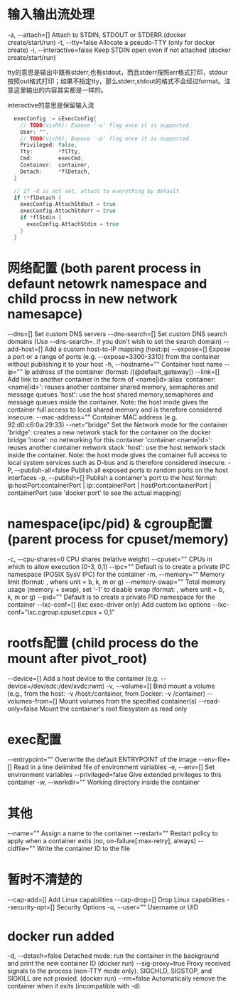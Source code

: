 # 输入输出流处理
-a, --attach=[]            Attach to STDIN, STDOUT or STDERR.(docker create/start/run)
-t, --tty=false            Allocate a pseudo-TTY  (only for docker create)
-i, --interactive=false    Keep STDIN open even if not attached (docker create/start/run)

tty的意思是输出中既有stderr,也有stdout，而且stderr按照err格式打印，stdour按照out格式打印；如果不指定tty，那么stderr,stdout的格式不会经过format。注意这里输出的内容其实都是一样的。

interactive的意思是保留输入流

````go
  execConfig := &ExecConfig{
    // TODO(vishh): Expose '-u' flag once it is supported.
    User: "",
    // TODO(vishh): Expose '-p' flag once it is supported.
    Privileged: false,
    Tty:        *flTty,
    Cmd:        execCmd,
    Container:  container,
    Detach:     *flDetach,
  }

  // If -d is not set, attach to everything by default
  if !*flDetach {
    execConfig.AttachStdout = true
    execConfig.AttachStderr = true
    if *flStdin {
      execConfig.AttachStdin = true
    }
  }
````

# 网络配置 (both parent process in defaunt netowrk namespace and child procss in new network namesapce)
--dns=[]                   Set custom DNS servers
--dns-search=[]            Set custom DNS search domains (Use --dns-search=. if you don't wish to set the search domain)
--add-host=[]              Add a custom host-to-IP mapping (host:ip)
--expose=[]                Expose a port or a range of ports (e.g. --expose=3300-3310) from the container without publishing it to your host
-h, --hostname=""          Container host name
--ip=""                    Ip address of the container (format: <ipaddr>/<subnet>[@default_gateway])
--link=[]                  Add link to another container in the form of <name|id>:alias                               'container:<name|id>': reuses another container shared memory, semaphores and message queues
                               'host': use the host shared memory,semaphores and message queues inside the container.  Note: the host mode gives the container full access to local shared memory and is therefore considered insecure.
--mac-address=""           Container MAC address (e.g. 92:d0:c6:0a:29:33)
--net="bridge"             Set the Network mode for the container
                               'bridge': creates a new network stack for the container on the docker bridge
                               'none': no networking for this container
                               'container:<name|id>': reuses another container network stack
                               'host': use the host network stack inside the container.  Note: the host mode gives the container full access to local system services such as D-bus and is therefore considered insecure.
-P, --publish-all=false    Publish all exposed ports to random ports on the host interfaces
-p, --publish=[]           Publish a container's port to the host
                               format: ip:hostPort:containerPort | ip::containerPort | hostPort:containerPort | containerPort
                               (use 'docker port' to see the actual mapping)


# namespace(ipc/pid) & cgroup配置(parent process for cpuset/memory)
-c, --cpu-shares=0         CPU shares (relative weight)
--cpuset=""                CPUs in which to allow execution (0-3, 0,1)
--ipc=""                   Default is to create a private IPC namespace (POSIX SysV IPC) for the container
-m, --memory=""            Memory limit (format: <number><optional unit>, where unit = b, k, m or g)
--memory-swap=""           Total memory usage (memory + swap), set '-1' to disable swap (format: <number><optional unit>, where unit = b, k, m or g)
--pid=""                   Default is to create a private PID namespace for the container
--lxc-conf=[]              (lxc exec-driver only) Add custom lxc options --lxc-conf="lxc.cgroup.cpuset.cpus = 0,1"

# rootfs配置 (child process do the mount after pivot_root)
--device=[]                Add a host device to the container (e.g. --device=/dev/sdc:/dev/xvdc:rwm)
-v, --volume=[]            Bind mount a volume (e.g., from the host: -v /host:/container, from Docker: -v /container)
--volumes-from=[]          Mount volumes from the specified container(s)
--read-only=false          Mount the container's root filesystem as read only

# exec配置
--entrypoint=""            Overwrite the default ENTRYPOINT of the image
--env-file=[]              Read in a line delimited file of environment variables
-e, --env=[]               Set environment variables
--privileged=false         Give extended privileges to this container
-w, --workdir=""           Working directory inside the container

# 其他
--name=""                  Assign a name to the container
--restart=""               Restart policy to apply when a container exits (no, on-failure[:max-retry], always)
--cidfile=""               Write the container ID to the file

# 暂时不清楚的
--cap-add=[]               Add Linux capabilities
--cap-drop=[]              Drop Linux capabilities
--security-opt=[]          Security Options
-u, --user=""              Username or UID

# docker run added
-d, --detach=false         Detached mode: run the container in the background and print the new container ID (docker run)
--sig-proxy=true           Proxy received signals to the process (non-TTY mode only). SIGCHLD, SIGSTOP, and SIGKILL are not proxied.  (docker run)
--rm=false                 Automatically remove the container when it exits (incompatible with -d)
